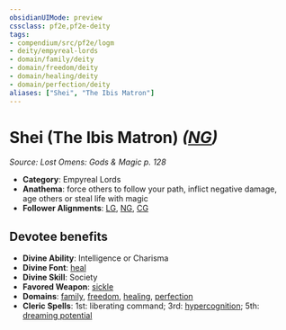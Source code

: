 ```yaml
---
obsidianUIMode: preview
cssclass: pf2e,pf2e-deity
tags:
- compendium/src/pf2e/logm
- deity/empyreal-lords
- domain/family/deity
- domain/freedom/deity
- domain/healing/deity
- domain/perfection/deity
aliases: ["Shei", "The Ibis Matron"]
---
```

# Shei (The Ibis Matron) *([NG](/rules/traits/neutral-good-b1.md))*  
*Source: Lost Omens: Gods & Magic p. 128*  

- **Category**: Empyreal Lords
- **Anathema**: force others to follow your path, inflict negative damage, age others or steal life with magic
- **Follower Alignments**: [LG](/rules/traits/lawful-goo-b1.md), [NG](/rules/traits/neutral-good-b1.md), [CG](/rules/traits/chaotic-good-b1.md)

## Devotee benefits

- **Divine Ability**: Intelligence or Charisma
- **Divine Font**: [heal](/compendium/spells/heal.md)
- **Divine Skill**: Society
- **Favored Weapon**: [sickle](/compendium/equipment/items/sickle.md)
- **Domains**: [family](/compendium/setting/domains.md#Family), [freedom](/compendium/setting/domains.md#Freedom), [healing](/compendium/setting/domains.md#Healing), [perfection](/compendium/setting/domains.md#Perfection)
- **Cleric Spells**: 1st: liberating command; 3rd: [hypercognition](/compendium/spells/hypercognition.md); 5th: [dreaming potential](/compendium/spells/dreaming-potential.md)